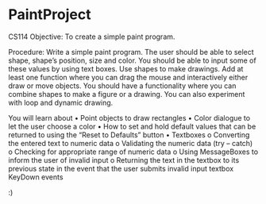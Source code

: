 # PaintProject
CS114
Objective:
To create a simple paint program.

Procedure:
Write a simple paint program. The user should be able to select shape, shape’s position, size and color.  You should be able to input some of these values by using text boxes. Use shapes to make drawings.
Add at least one function where you can drag the mouse and interactively either draw or move objects.
You should have a functionality where you can combine shapes to make a figure or a drawing.
You can also experiment with loop and dynamic drawing.

You will learn about 
•	Point objects to draw rectangles
•	Color dialogue to let the user choose a color
•	How to set and hold default values that can be returned to using the “Reset to Defaults” button 
•	Textboxes
o	Converting the entered text to numeric data
o	Validating the numeric data (try – catch)
o	Checking for appropriate range of numeric data
o	Using MessageBoxes to inform the user of invalid input
o	Returning the text in the textbox to its previous state in the event that the user submits invalid input
textbox KeyDown events


:)
